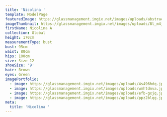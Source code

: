 ```yaml
---
title: 'Nicolina '
template: ModelPage
featuredImage: https://glassmanagement.imgix.net/images/uploads/abstract-analog-art-390089.jpg
imageThumbnail: https://glassmanagement.imgix.net/images/uploads/8l_m4jqq.jpg
firstName: Nicolina A
collection: Global
height: 170cm
measurementType: bust
bust: 95cm
waist: 80cm
hips: 100cm
size: Size 12
shoeSize: '9'
hair: Brown
eyes: Green
imagePortfolio:
  - image: https://glassmanagement.imgix.net/images/uploads/4s496hdq.jpg
  - image: https://glassmanagement.imgix.net/images/uploads/wmhtdnva.jpg
  - image: https://glassmanagement.imgix.net/images/uploads/efb-gxjq.jpg
  - image: https://glassmanagement.imgix.net/images/uploads/ppz2blqg.jpg
meta:
  title: 'Nicolina '
---
```


